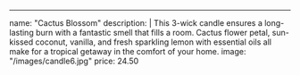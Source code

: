 ---
name: "Cactus Blossom"
description: |
  This 3-wick candle ensures a long-lasting burn with a fantastic smell that fills a room. Cactus flower petal, sun-kissed coconut, vanilla, and fresh sparkling lemon with essential oils all make for a tropical getaway in the comfort of your home.
image: "/images/candle6.jpg"
price: 24.50
